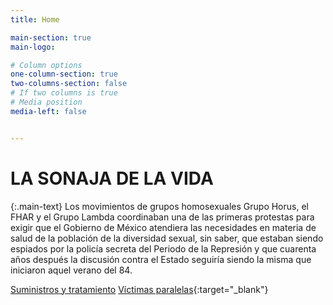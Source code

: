 ```yaml
---
title: Home

main-section: true
main-logo:

# Column options
one-column-section: true
two-columns-section: false
# If two columns is true
# Media position
media-left: false


---
```

# LA SONAJA DE LA VIDA

{:.main-text}
Los movimientos de grupos homosexuales Grupo Horus, el FHAR y el Grupo Lambda coordinaban una de las primeras protestas para exigir que el Gobierno de México atendiera las necesidades en materia de salud de la población de la diversidad sexual, sin saber, que estaban siendo espiados por la policía secreta del Periodo de la Represión y que cuarenta años después la discusión contra el Estado seguiría siendo la misma que iniciaron aquel verano del 84.

[Suministros y tratamiento](https://share.mayfirst.org/s/7ojpx5jCGwPQcnc)
[Víctimas paralelas](https://serendipia.digital/category/victimas-paralelas/){:target="_blank"}



